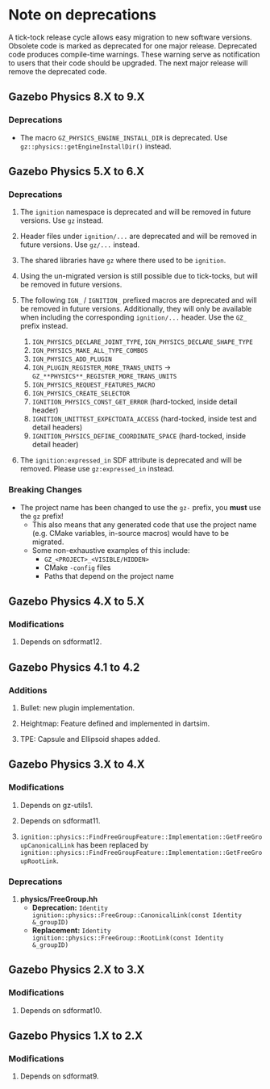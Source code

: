 # Note on deprecations
A tick-tock release cycle allows easy migration to new software versions.
Obsolete code is marked as deprecated for one major release.
Deprecated code produces compile-time warnings. These warning serve as
notification to users that their code should be upgraded. The next major
release will remove the deprecated code.

## Gazebo Physics 8.X to 9.X

### Deprecations

* The macro `GZ_PHYSICS_ENGINE_INSTALL_DIR` is deprecated. Use
`gz::physics::getEngineInstallDir()` instead.

## Gazebo Physics 5.X to 6.X

### Deprecations

1. The `ignition` namespace is deprecated and will be removed in future versions.  Use `gz` instead.

1. Header files under `ignition/...` are deprecated and will be removed in future versions.
   Use `gz/...` instead.

1. The shared libraries have `gz` where there used to be `ignition`.
  1. Using the un-migrated version is still possible due to tick-tocks, but will be removed in future versions.

1. The following `IGN_` / `IGNITION_` prefixed macros are deprecated and will be removed in future versions.
   Additionally, they will only be available when including the corresponding `ignition/...` header.
   Use the `GZ_` prefix instead.
   1. `IGN_PHYSICS_DECLARE_JOINT_TYPE`, `IGN_PHYSICS_DECLARE_SHAPE_TYPE`
   1. `IGN_PHYSICS_MAKE_ALL_TYPE_COMBOS`
   1. `IGN_PHYSICS_ADD_PLUGIN`
   1. `IGN_PLUGIN_REGISTER_MORE_TRANS_UNITS` -> `GZ_**PHYSICS**_REGISTER_MORE_TRANS_UNITS`
   1. `IGN_PHYSICS_REQUEST_FEATURES_MACRO`
   1. `IGN_PHYSICS_CREATE_SELECTOR`
   1. `IGNITION_PHYSICS_CONST_GET_ERROR` (hard-tocked, inside detail header)
   1. `IGNITION_UNITTEST_EXPECTDATA_ACCESS` (hard-tocked, inside test and detail headers)
   1. `IGNITION_PHYSICS_DEFINE_COORDINATE_SPACE` (hard-tocked, inside detail header)
1. The `ignition:expressed_in` SDF attribute is deprecated and will be removed.
   Please use `gz:expressed_in` instead.

### Breaking Changes

* The project name has been changed to use the `gz-` prefix, you **must** use the `gz` prefix!
  * This also means that any generated code that use the project name (e.g. CMake variables, in-source macros) would have to be migrated.
  * Some non-exhaustive examples of this include:
    * `GZ_<PROJECT>_<VISIBLE/HIDDEN>`
    * CMake `-config` files
    * Paths that depend on the project name

## Gazebo Physics 4.X to 5.X

### Modifications

1. Depends on sdformat12.

## Gazebo Physics 4.1 to 4.2

### Additions

1. Bullet: new plugin implementation.

1. Heightmap: Feature defined and implemented in dartsim.

1. TPE: Capsule and Ellipsoid shapes added.

## Gazebo Physics 3.X to 4.X

### Modifications

1. Depends on gz-utils1.

1. Depends on sdformat11.

1. `ignition::physics::FindFreeGroupFeature::Implementation::GetFreeGroupCanonicalLink`
   has been replaced by `ignition::physics::FindFreeGroupFeature::Implementation::GetFreeGroupRootLink`.

### Deprecations

1. **physics/FreeGroup.hh**
    + **Deprecation:** `Identity ignition::physics::FreeGroup::CanonicalLink(const Identity &_groupID)`
    + **Replacement:** `Identity ignition::physics::FreeGroup::RootLink(const Identity &_groupID)`

## Gazebo Physics 2.X to 3.X

### Modifications

1. Depends on sdformat10.

## Gazebo Physics 1.X to 2.X

### Modifications

1. Depends on sdformat9.
